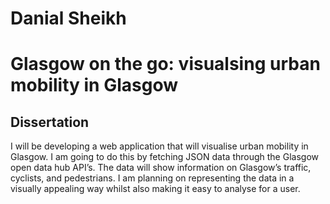 # Danial Sheikh

# Glasgow on the go: visualsing urban mobility in Glasgow

## Dissertation 
I will be developing a web application that will visualise urban mobility in Glasgow. I am going to do this by fetching JSON data through the Glasgow open data hub API’s. The data will show information on Glasgow’s traffic, cyclists, and pedestrians. I am planning on representing the data in a visually appealing way whilst also making it easy to analyse for a user.


